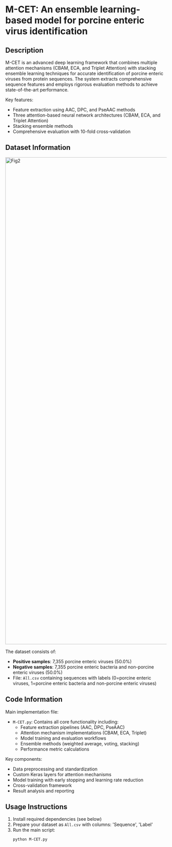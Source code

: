 # M-CET: An ensemble learning-based model for porcine enteric virus identification

## Description
M-CET is an advanced deep learning framework that combines multiple attention mechanisms (CBAM, ECA, and Triplet Attention) with stacking ensemble learning techniques for accurate identification of porcine enteric viruses from protein sequences. The system extracts comprehensive sequence features and employs rigorous evaluation methods to achieve state-of-the-art performance.

Key features:
- Feature extraction using AAC, DPC, and PseAAC methods
- Three attention-based neural network architectures (CBAM, ECA, and Triplet Attention)
- Stacking ensemble methods
- Comprehensive evaluation with 10-fold cross-validation

## Dataset Information
<img width="2000" height="1518" alt="Fig2" src="https://github.com/user-attachments/assets/677de531-e72c-4cab-a270-5c66d22e6e70" />

The dataset consists of:
- **Positive samples**: 7,355 porcine enteric viruses (50.0%)
- **Negative samples**: 7,355 porcine enteric bacteria and non-porcine enteric viruses (50.0%)
- File: `All.csv` containing sequences with labels (0=porcine enteric viruses, 1=porcine enteric bacteria and non-porcine enteric viruses)

## Code Information
Main implementation file:
- `M-CET.py`: Contains all core functionality including:
  - Feature extraction pipelines (AAC, DPC, PseAAC)
  - Attention mechanism implementations (CBAM, ECA, Triplet)
  - Model training and evaluation workflows
  - Ensemble methods (weighted average, voting, stacking)
  - Performance metric calculations

Key components:
- Data preprocessing and standardization
- Custom Keras layers for attention mechanisms
- Model training with early stopping and learning rate reduction
- Cross-validation framework
- Result analysis and reporting

## Usage Instructions
1. Install required dependencies (see below)
2. Prepare your dataset as `All.csv` with columns: 'Sequence', 'Label'
3. Run the main script:
   ```bash
   python M-CET.py
